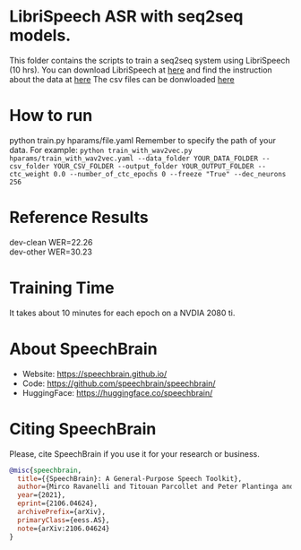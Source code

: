 # LibriSpeech ASR with seq2seq models.
This folder contains the scripts to train a seq2seq system using LibriSpeech (10 hrs).
You can download LibriSpeech at [here](https://dl.fbaipublicfiles.com/librilight/data/librispeech_finetuning.tgz)
and find the instruction about the data at [here](https://github.com/facebookresearch/libri-light/blob/main/data_preparation/README.md#2-get-the-limited-supervision-train-data)
The csv files can be donwloaded [here](https://home.ttic.edu/~jcchou/course_files/csvs.zip)

# How to run
python train.py hparams/file.yaml
Remember to specify the path of your data. For example: 
`python train_with_wav2vec.py hparams/train_with_wav2vec.yaml --data_folder YOUR_DATA_FOLDER --csv_folder YOUR_CSV_FOLDER --output_folder YOUR_OUTPUT_FOLDER --ctc_weight 0.0 --number_of_ctc_epochs 0 --freeze "True" --dec_neurons 256`

# Reference Results
dev-clean WER=22.26 <br>
dev-other WER=30.23 <br>

# Training Time
It takes about 10 minutes for each epoch on a NVDIA 2080 ti.

# **About SpeechBrain**
- Website: https://speechbrain.github.io/
- Code: https://github.com/speechbrain/speechbrain/
- HuggingFace: https://huggingface.co/speechbrain/


# **Citing SpeechBrain**
Please, cite SpeechBrain if you use it for your research or business.

```bibtex
@misc{speechbrain,
  title={{SpeechBrain}: A General-Purpose Speech Toolkit},
  author={Mirco Ravanelli and Titouan Parcollet and Peter Plantinga and Aku Rouhe and Samuele Cornell and Loren Lugosch and Cem Subakan and Nauman Dawalatabad and Abdelwahab Heba and Jianyuan Zhong and Ju-Chieh Chou and Sung-Lin Yeh and Szu-Wei Fu and Chien-Feng Liao and Elena Rastorgueva and François Grondin and William Aris and Hwidong Na and Yan Gao and Renato De Mori and Yoshua Bengio},
  year={2021},
  eprint={2106.04624},
  archivePrefix={arXiv},
  primaryClass={eess.AS},
  note={arXiv:2106.04624}
}
```
